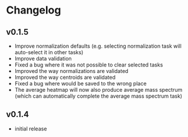 # Changelog

## v0.1.5

* Improve normalization defaults (e.g. selecting normalization task will auto-select it in other tasks)
* Improve data validation
* Fixed a bug where it was not possible to clear selected tasks
* Improved the way normalizations are validated
* Improved the way centroids are validated
* Fixed a bug where would be saved to the wrong place
* The average heatmap will now also produce average mass spectrum (which can automatically complete the average mass spectrum task)

## v0.1.4

* initial release
